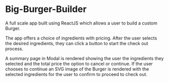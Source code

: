 #  Big-Burger-Builder 

A full scale app built using ReactJS which allows a user to build a custom Burger. 

The app offers a choice of ingredients with pricing. After the user selects the desired ingredients, they can click a button to start the check out process. 

A summary page in Modal is rendered showing the user the ingredients they selected and the total price the option to cancel or continue. If the user chooses to continue an SVG image of the Burger is rendered with the selected ingredients for the user to confirm to proceed to check out. 
